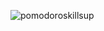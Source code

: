 ![pomodoroskillsup](https://github.com/user-attachments/assets/42c5e45f-cfec-4ab9-8051-9a21d48f50f8)
